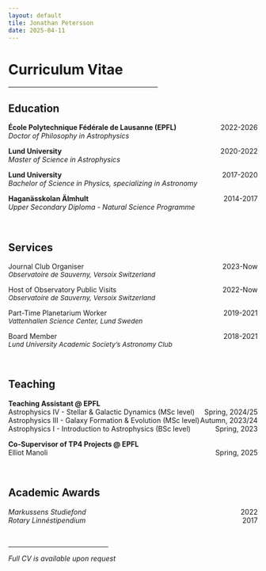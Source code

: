 ```yaml
---
layout: default
tile: Jonathan Petersson
date: 2025-04-11
---
```


# Curriculum Vitae

<hr style="width:60%; margin-left: 0%;">

## Education
<p><b>E&#769;cole Polytechnique Fe&#769;de&#769;rale de Lausanne (EPFL)</b><span style="float: right;">2022-2026</span><br>
<i>Doctor of Philosophy in Astrophysics</i></p>

<p><b>Lund University</b><span style="float: right;">2020-2022</span><br>
<i>Master of Science in Astrophysics</i></p>

<p><b>Lund University</b><span style="float: right;">2017-2020</span><br>
<i>Bachelor of Science in Physics, specializing in Astronomy</i></p>

<p><b>Hagana&#776;sskolan A&#776;lmhult</b><span style="float: right;">2014-2017</span><br>
<i>Upper Secondary Diploma - Natural Science Programme</i></p>
<br>

## Services
<p>Journal Club Organiser<span style="float: right;">2023-Now</span><br>
<i style="font-size: 10pt;">Observatoire de Sauverny, Versoix Switzerland</i></p>

<p>Host of Observatory Public Visits<span style="float: right;">2022-Now</span><br>
<i style="font-size: 10pt;">Observatoire de Sauverny, Versoix Switzerland</i></p>

<p>Part-Time Planetarium Worker<span style="float: right;">2019-2021</span><br>
<i style="font-size: 10pt;">Vattenhallen Science Center, Lund Sweden</i></p>

<p>Board Member<span style="float: right;">2018-2021</span><br>
<i style="font-size: 10pt;">Lund University Academic Society’s Astronomy Club</i></p>
<br>

## Teaching
<p><b>Teaching Assistant @ EPFL</b><br>
Astrophysics IV - Stellar & Galactic Dynamics (MSc level)<span style="float: right;">Spring, 2024/25</span><br>
Astrophysics III - Galaxy Formation & Evolution (MSc level)<span style="float: right;">Autumn, 2023/24</span><br>
Astrophysics I - Introduction to Astrophysics (BSc level)<span style="float: right;">Spring, 2023</span></p>

<p><b>Co-Supervisor of TP4 Projects @ EPFL</b><br>
Elliot Manoli<span style="float: right;">Spring, 2025</span></p>
<br>

## Academic Awards
<p><i>Markussens Studiefond</i><span style="float: right;">2022</span><br>
<i>Rotary Linne&#769;stipendium</i><span style="float: right;">2017</span></p>
<br>
 
<hr style="width:40%; margin-left: 0%;">
<i>Full CV is available upon request</i>

